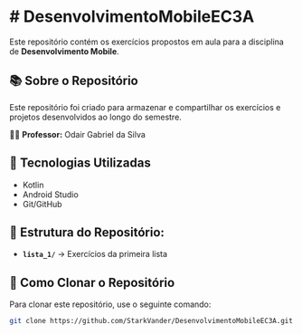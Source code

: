 # # DesenvolvimentoMobileEC3A

Este repositório contém os exercícios propostos em aula para a disciplina de **Desenvolvimento Mobile**.

## 📚 Sobre o Repositório

Este repositório foi criado para armazenar e compartilhar os exercícios e projetos desenvolvidos ao longo do semestre.

👨‍💻 **Professor:** Odair Gabriel da Silva  

## 🚀 Tecnologias Utilizadas

- Kotlin
- Android Studio
- Git/GitHub

## 📂 Estrutura do Repositório:

- **`lista_1/`** → Exercícios da primeira lista   

## 🔗 Como Clonar o Repositório

Para clonar este repositório, use o seguinte comando:

```bash
git clone https://github.com/StarkVander/DesenvolvimentoMobileEC3A.git

